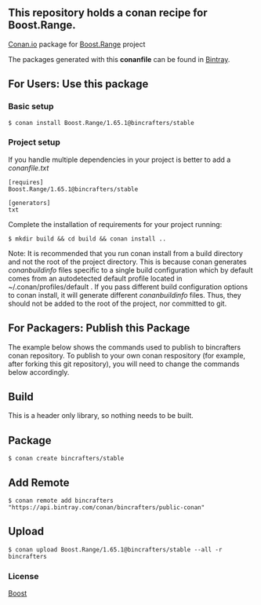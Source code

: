 ## This repository holds a conan recipe for Boost.Range.

[Conan.io](https://conan.io) package for [Boost.Range](https://github.com/Boostorg/Range) project

The packages generated with this **conanfile** can be found in [Bintray](https://bintray.com/bincrafters/public-conan/Boost.Range%3Abincrafters).

## For Users: Use this package

### Basic setup

    $ conan install Boost.Range/1.65.1@bincrafters/stable

### Project setup

If you handle multiple dependencies in your project is better to add a *conanfile.txt*

    [requires]
    Boost.Range/1.65.1@bincrafters/stable

    [generators]
    txt

Complete the installation of requirements for your project running:

    $ mkdir build && cd build && conan install ..
	
Note: It is recommended that you run conan install from a build directory and not the root of the project directory.  This is because conan generates *conanbuildinfo* files specific to a single build configuration which by default comes from an autodetected default profile located in ~/.conan/profiles/default .  If you pass different build configuration options to conan install, it will generate different *conanbuildinfo* files.  Thus, they should not be added to the root of the project, nor committed to git. 

## For Packagers: Publish this Package

The example below shows the commands used to publish to bincrafters conan repository. To publish to your own conan respository (for example, after forking this git repository), you will need to change the commands below accordingly. 

## Build  

This is a header only library, so nothing needs to be built.

## Package 

    $ conan create bincrafters/stable
	
## Add Remote

	$ conan remote add bincrafters "https://api.bintray.com/conan/bincrafters/public-conan"

## Upload

    $ conan upload Boost.Range/1.65.1@bincrafters/stable --all -r bincrafters

### License
[Boost](www.boost.org/LICENSE_1_0.txt)
